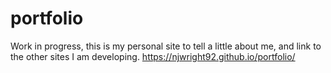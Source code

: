 # portfolio 
Work in progress, this is my personal site to tell a little about me, and link to the other sites I am developing.
https://njwright92.github.io/portfolio/